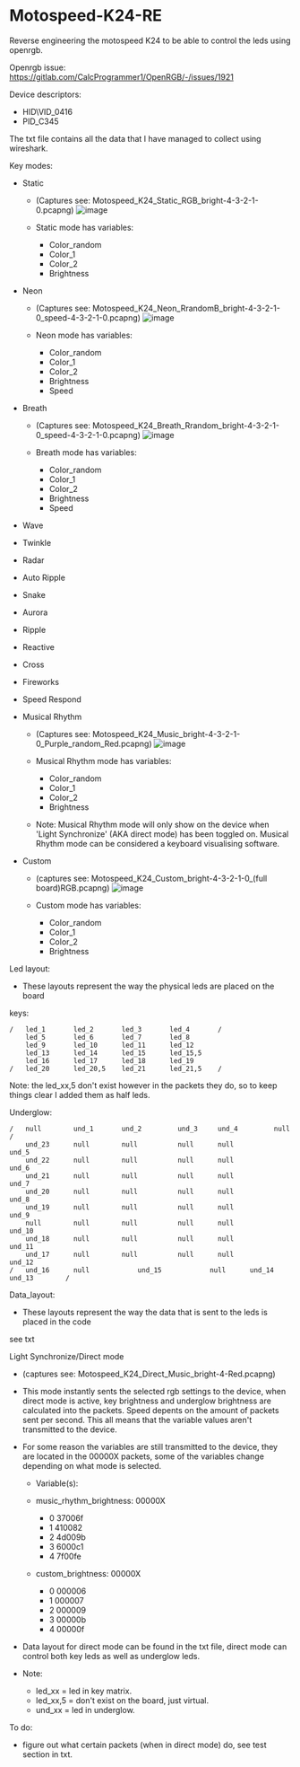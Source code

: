 # Motospeed-K24-RE
Reverse engineering the motospeed K24 to be able to control the leds using openrgb.

Openrgb issue: https://gitlab.com/CalcProgrammer1/OpenRGB/-/issues/1921

Device descriptors:
- HID\VID_0416
- PID_C345

The txt file contains all the data that I have managed to collect using wireshark.

Key modes:
- Static 
	- (Captures see: Motospeed_K24_Static_RGB_bright-4-3-2-1-0.pcapng)
	![image](https://user-images.githubusercontent.com/79994912/143054558-3b396530-6883-4bbf-882c-8f0fb724dfc9.png)
	
	- Static mode has variables:
		- Color_random
		- Color_1
		- Color_2
		- Brightness
	
	
- Neon
 	- (Captures see: Motospeed_K24_Neon_RrandomB_bright-4-3-2-1-0_speed-4-3-2-1-0.pcapng)
 	![image](https://user-images.githubusercontent.com/79994912/143055721-d490e10f-449c-4260-b216-dc598347fe8b.png)
 
 	- Neon mode has variables:
		- Color_random
		- Color_1
		- Color_2
		- Brightness
		- Speed

- Breath
	- (Captures see: Motospeed_K24_Breath_Rrandom_bright-4-3-2-1-0_speed-4-3-2-1-0.pcapng)
	![image](https://user-images.githubusercontent.com/79994912/143056223-abcb9af5-4558-40b7-98db-fcf1ae3f6855.png)

	- Breath mode has variables:
		- Color_random
		- Color_1
		- Color_2
		- Brightness
		- Speed

- Wave
- Twinkle
- Radar
- Auto Ripple
- Snake
- Aurora
- Ripple
- Reactive
- Cross
- Fireworks
- Speed Respond
- Musical Rhythm
	- (Captures see: Motospeed_K24_Music_bright-4-3-2-1-0_Purple_random_Red.pcapng)
	![image](https://user-images.githubusercontent.com/79994912/143057285-89226821-75c4-4d14-b913-d176374bd1d5.png)

	- Musical Rhythm mode has variables:
		- Color_random
		- Color_1
		- Color_2
		- Brightness
	
	- Note: Musical Rhythm mode will only show on the device when 'Light Synchronize' (AKA direct mode) has been toggled on. Musical Rhythm mode can be considered a keyboard visualising software.

- Custom
	- (captures see: Motospeed_K24_Custom_bright-4-3-2-1-0_(full board)RGB.pcapng)
	![image](https://user-images.githubusercontent.com/79994912/143058295-a99fd1ed-568b-41dd-b224-2fcb5afe271a.png)

	- Custom mode has variables:
		- Color_random
		- Color_1
		- Color_2
		- Brightness

Led layout:
- These layouts represent the way the physical leds are placed on the board

keys:

	/	led_1		led_2		led_3		led_4		/
		led_5		led_6		led_7		led_8
		led_9		led_10		led_11		led_12
		led_13		led_14		led_15		led_15,5
		led_16		led_17		led_18		led_19
	/	led_20		led_20,5	led_21		led_21,5	/

Note: the led_xx,5 don't exist however in the packets they do, so to keep things clear I added them as half leds.

Underglow:

	/	null		und_1		und_2		  und_3		und_4		  null		/
		und_23		null		null		  null		null		  und_5
		und_22		null		null		  null		null		  und_6
		und_21		null		null		  null		null		  und_7
		und_20		null		null		  null		null		  und_8
		und_19		null		null		  null		null		  und_9
		null		null		null		  null		null		  und_10
		und_18		null		null		  null		null		  und_11
		und_17		null		null		  null		null		  und_12
	/	und_16		null	        und_15	          null		und_14	          und_13        /


Data_layout:

- These layouts represent the way the data that is sent to the leds is placed in the code

see txt


Light Synchronize/Direct mode

- (captures see: Motospeed_K24_Direct_Music_bright-4-Red.pcapng)
- This mode instantly sents the selected rgb settings to the device, when direct mode is active, key brightness and underglow brightness are calculated into the packets. Speed depents on the amount of packets sent per second. This all means that the variable values aren't transmitted to the device.
- For some reason the variables are still transmitted to the device, they are located in the 00000X packets, some of the variables change depending on what mode is selected.

	- Variable(s):
	- music_rhythm_brightness:	00000X
		- 0			37006f
		- 1			410082
		- 2 			4d009b
		- 3			6000c1
		- 4			7f00fe


	- custom_brightness:		00000X
		- 0			000006
		- 1			000007
		- 2			000009
		- 3			00000b
		- 4			00000f

- Data layout for direct mode can be found in the txt file, direct mode can control both key leds as well as underglow leds. 
- Note: 	
	- led_xx = led in key matrix.
	- led_xx,5 = don't exist on the board, just virtual. 
	- und_xx = led in underglow.
	

To do: 
- figure out what certain packets (when in direct mode) do, see test section in txt.
